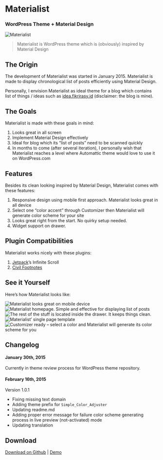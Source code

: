 # Materialist
### WordPress Theme + Material Design

![Materialist](http://fikrirasy.id/wp-content/uploads/2015/02/materialist-featured.jpg)
> Materialist is WordPress theme which is (obviously) inspired by Material Design

## The Origin

The development of Materialist was started in January 2015. Materialist is made to display chronological list of posts efficiently using Material Design.

Personally, I envision Materialist as ideal theme for a blog which contains list of things / ideas such as [idea.fikrirasy.id](http://idea.fikrirasy.id) (disclaimer: the blog is mine).

## The Goals

Materialist is made with these goals in mind:

1. Looks great in all screen
2. Implement Material Design effectively
3. Ideal for blog which its “list of posts” need to be scanned quickly
4. In months to come (after several iteration), I personally wish that Materialist reaches a level where Automattic theme would love to use it on WordPress.com


## Features

Besides its clean looking inspired by Material Design, Materialist comes with these features:

1. Responsive design using mobile first approach. Materialist looks great in all device
2. Select one “color accent” through Customizer then Materialist will generate color scheme for your site
3. Looks great right from the start. No quirky setup needed.
4. Widget support on drawer.

## Plugin Compatibilities

Materialist works nicely with these plugins:

1. [Jetpack](http://jetpack.me/)’s Infinite Scroll
2. [Civil Footnotes](https://wordpress.org/plugins/civil-footnotes/)


## See it Yourself

Here’s how Materialist looks like:

![Materialist looks great on mobile device](http://fikrirasy.id/wp-content/uploads/2015/02/01-Materialist-mobile-homepage-1024x640.jpg)
![Materialist homepage. Simple and effective for displaying list of posts](http://fikrirasy.id/wp-content/uploads/2015/02/01-Materialist-homepage-1024x680.jpg)
![The rest of the stuff is located inside the drawer. It keeps things clean.](http://fikrirasy.id/wp-content/uploads/2015/02/02-Materialist-drawer-opened.jpg)
![Materialist’ single page template](http://fikrirasy.id/wp-content/uploads/2015/02/03-Materialist-single-page-1024x680.jpg)
![Customizer ready – select a color and Materialist will generate its color scheme for you](http://fikrirasy.id/wp-content/uploads/2015/02/04-Materialist-customizer-1024x680.jpg)

## Changelog

#### January 30th, 2015
Currently in theme review process for WordPress theme repository.

#### February 16th, 2015
Version 1.0.1

- Fixing missing text domain
- Adding theme prefix for `Simple_Color_Adjuster`
- Updating readme.md
- Adding proper error message for failure color scheme generating process in live preview (not-activated) mode
- Updating translation

## Download
[Download on Github](https://github.com/fikrirasyid/materialist) | [Demo](http://materialist.fikrirasy.id/)